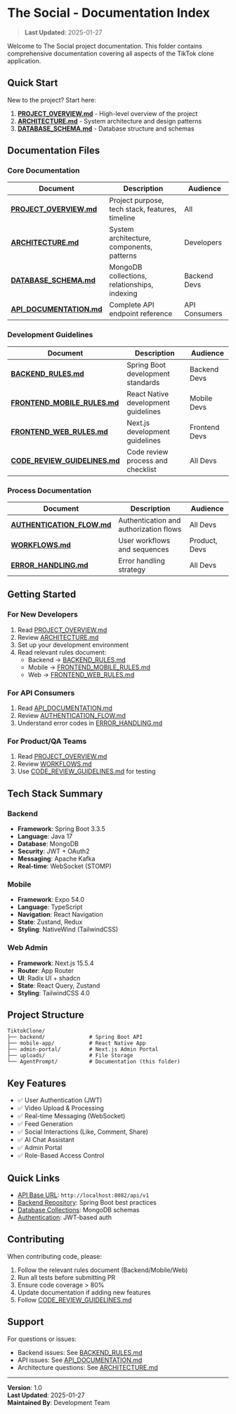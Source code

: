# The Social - Documentation Index

> **Last Updated**: 2025-01-27

Welcome to The Social project documentation. This folder contains comprehensive documentation covering all aspects of the TikTok clone application.

## Quick Start

New to the project? Start here:

1. **[PROJECT_OVERVIEW.md](./PROJECT_OVERVIEW.md)** - High-level overview of the project
2. **[ARCHITECTURE.md](./ARCHITECTURE.md)** - System architecture and design patterns
3. **[DATABASE_SCHEMA.md](./DATABASE_SCHEMA.md)** - Database structure and schemas

## Documentation Files

### Core Documentation

| Document                                           | Description                                     | Audience      |
| -------------------------------------------------- | ----------------------------------------------- | ------------- |
| **[PROJECT_OVERVIEW.md](./PROJECT_OVERVIEW.md)**   | Project purpose, tech stack, features, timeline | All           |
| **[ARCHITECTURE.md](./ARCHITECTURE.md)**           | System architecture, components, patterns       | Developers    |
| **[DATABASE_SCHEMA.md](./DATABASE_SCHEMA.md)**     | MongoDB collections, relationships, indexing    | Backend Devs  |
| **[API_DOCUMENTATION.md](./API_DOCUMENTATION.md)** | Complete API endpoint reference                 | API Consumers |

### Development Guidelines

| Document                                                     | Description                         | Audience      |
| ------------------------------------------------------------ | ----------------------------------- | ------------- |
| **[BACKEND_RULES.md](./BACKEND_RULES.md)**                   | Spring Boot development standards   | Backend Devs  |
| **[FRONTEND_MOBILE_RULES.md](./FRONTEND_MOBILE_RULES.md)**   | React Native development guidelines | Mobile Devs   |
| **[FRONTEND_WEB_RULES.md](./FRONTEND_WEB_RULES.md)**         | Next.js development guidelines      | Frontend Devs |
| **[CODE_REVIEW_GUIDELINES.md](./CODE_REVIEW_GUIDELINES.md)** | Code review process and checklist   | All Devs      |

### Process Documentation

| Document                                               | Description                            | Audience      |
| ------------------------------------------------------ | -------------------------------------- | ------------- |
| **[AUTHENTICATION_FLOW.md](./AUTHENTICATION_FLOW.md)** | Authentication and authorization flows | All Devs      |
| **[WORKFLOWS.md](./WORKFLOWS.md)**                     | User workflows and sequences           | Product, Devs |
| **[ERROR_HANDLING.md](./ERROR_HANDLING.md)**           | Error handling strategy                | All Devs      |

## Getting Started

### For New Developers

1. Read [PROJECT_OVERVIEW.md](./PROJECT_OVERVIEW.md)
2. Review [ARCHITECTURE.md](./ARCHITECTURE.md)
3. Set up your development environment
4. Read relevant rules document:
   - Backend → [BACKEND_RULES.md](./BACKEND_RULES.md)
   - Mobile → [FRONTEND_MOBILE_RULES.md](./FRONTEND_MOBILE_RULES.md)
   - Web → [FRONTEND_WEB_RULES.md](./FRONTEND_WEB_RULES.md)

### For API Consumers

1. Read [API_DOCUMENTATION.md](./API_DOCUMENTATION.md)
2. Review [AUTHENTICATION_FLOW.md](./AUTHENTICATION_FLOW.md)
3. Understand error codes in [ERROR_HANDLING.md](./ERROR_HANDLING.md)

### For Product/QA Teams

1. Read [PROJECT_OVERVIEW.md](./PROJECT_OVERVIEW.md)
2. Review [WORKFLOWS.md](./WORKFLOWS.md)
3. Use [CODE_REVIEW_GUIDELINES.md](./CODE_REVIEW_GUIDELINES.md) for testing

## Tech Stack Summary

### Backend

- **Framework**: Spring Boot 3.3.5
- **Language**: Java 17
- **Database**: MongoDB
- **Security**: JWT + OAuth2
- **Messaging**: Apache Kafka
- **Real-time**: WebSocket (STOMP)

### Mobile

- **Framework**: Expo 54.0
- **Language**: TypeScript
- **Navigation**: React Navigation
- **State**: Zustand, Redux
- **Styling**: NativeWind (TailwindCSS)

### Web Admin

- **Framework**: Next.js 15.5.4
- **Router**: App Router
- **UI**: Radix UI + shadcn
- **State**: React Query, Zustand
- **Styling**: TailwindCSS 4.0

## Project Structure

```
TiktokClone/
├── backend/              # Spring Boot API
├── mobile-app/           # React Native App
├── admin-portal/         # Next.js Admin Portal
├── uploads/              # File Storage
└── AgentPrompt/          # Documentation (this folder)
```

## Key Features

- ✅ User Authentication (JWT)
- ✅ Video Upload & Processing
- ✅ Real-time Messaging (WebSocket)
- ✅ Feed Generation
- ✅ Social Interactions (Like, Comment, Share)
- ✅ AI Chat Assistant
- ✅ Admin Portal
- ✅ Role-Based Access Control

## Quick Links

- [API Base URL](./API_DOCUMENTATION.md#base-url): `http://localhost:8082/api/v1`
- [Backend Repository](./BACKEND_RULES.md): Spring Boot best practices
- [Database Collections](./DATABASE_SCHEMA.md#collections): MongoDB schemas
- [Authentication](./AUTHENTICATION_FLOW.md): JWT-based auth

## Contributing

When contributing code, please:

1. Follow the relevant rules document (Backend/Mobile/Web)
2. Run all tests before submitting PR
3. Ensure code coverage > 80%
4. Update documentation if adding new features
5. Follow [CODE_REVIEW_GUIDELINES.md](./CODE_REVIEW_GUIDELINES.md)

## Support

For questions or issues:

- Backend issues: See [BACKEND_RULES.md](./BACKEND_RULES.md)
- API issues: See [API_DOCUMENTATION.md](./API_DOCUMENTATION.md)
- Architecture questions: See [ARCHITECTURE.md](./ARCHITECTURE.md)

---

**Version**: 1.0  
**Last Updated**: 2025-01-27  
**Maintained By**: Development Team
